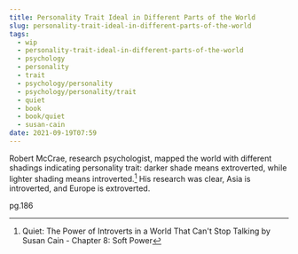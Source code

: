 ```yaml
---
title: Personality Trait Ideal in Different Parts of the World
slug: personality-trait-ideal-in-different-parts-of-the-world
tags:
  - wip
  - personality-trait-ideal-in-different-parts-of-the-world
  - psychology
  - personality
  - trait
  - psychology/personality
  - psychology/personality/trait
  - quiet
  - book
  - book/quiet
  - susan-cain
date: 2021-09-19T07:59
---
```



Robert McCrae, research psychologist, mapped the world with different shadings
indicating personality trait: darker shade means extroverted, while lighter
shading means introverted.[^1] His research was clear, Asia is introverted, and
Europe is extroverted.

pg.186

[^1]: Quiet: The Power of Introverts in a World That Can't Stop Talking by Susan Cain - Chapter 8: Soft Power
